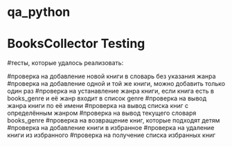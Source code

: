 # qa_python


# BooksCollector Testing
 #тесты, которые удалось реализовать:

#проверка на добавление новой книги в словарь без указания жанра
#проверка на добавление одной и той же книги, можно добавить только один раз
#проверка на устанавление жанра книги, если книга есть в books_genre и её жанр входит в список genre
#проверка на вывод жанра книги по её имени
#проверка на вывод списка книг с определённым жанром
#проверка на вывод текущего словаря books_genre
#проверка на возвращение книг, которые подходят детям
#проверка на добавление книги в избранное
#проверка на удаление книги из избранного
#проверка на получение списка избранных книг

